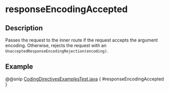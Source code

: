 # responseEncodingAccepted

## Description

Passes the request to the inner route if the request accepts the argument encoding. Otherwise, rejects the request with an `UnacceptedResponseEncodingRejection(encoding)`.

## Example

@@snip [CodingDirectivesExamplesTest.java](../../../../../../../test/java/docs/http/javadsl/server/directives/CodingDirectivesExamplesTest.java) { #responseEncodingAccepted }